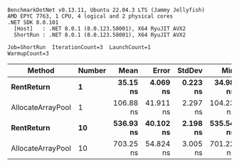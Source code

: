 ```

BenchmarkDotNet v0.13.11, Ubuntu 22.04.3 LTS (Jammy Jellyfish)
AMD EPYC 7763, 1 CPU, 4 logical and 2 physical cores
.NET SDK 8.0.101
  [Host]   : .NET 8.0.1 (8.0.123.58001), X64 RyuJIT AVX2
  ShortRun : .NET 8.0.1 (8.0.123.58001), X64 RyuJIT AVX2

Job=ShortRun  IterationCount=3  LaunchCount=1  
WarmupCount=3  

```
| Method            | Number | Mean      | Error     | StdDev   | Min       | Max       | Allocated |
|------------------ |------- |----------:|----------:|---------:|----------:|----------:|----------:|
| **RentReturn**        | **1**      |  **35.15 ns** |  **4.069 ns** | **0.223 ns** |  **34.98 ns** |  **35.40 ns** |         **-** |
| AllocateArrayPool | 1      | 106.88 ns | 41.911 ns | 2.297 ns | 104.23 ns | 108.25 ns |         - |
| **RentReturn**        | **10**     | **536.93 ns** | **40.102 ns** | **2.198 ns** | **535.54 ns** | **539.46 ns** |         **-** |
| AllocateArrayPool | 10     | 703.25 ns | 54.824 ns | 3.005 ns | 701.22 ns | 706.70 ns |         - |
